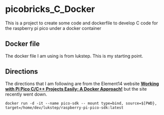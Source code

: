 # picobricks_C_Docker
This is a project to create some code and dockerfile to develop C code for the raspberry pi pico under a docker container

## Docker file
The docker file I am using is from lukstep.  This is my starting point.

## Directions
The directions that I am following are from the Element14 website **[Working with Pi Pico C/C++ Projects Easily: A Docker Approach!](https://community.element14.com/products/raspberry-pi/b/blog/posts/working-with-pi-pico-c-c-projects-easily-a-docker-approach)** but the site recently went down.

``` #!/bin/bash
docker run -d -it --name pico-sdk -- mount type=bind, source=$[PWD}, target=/home/dev/lukstep/raspberry-pi-pico-sdk:latest
```

